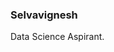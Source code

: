 ### Selvavignesh

<!--
**selva-vignesh/selva-vignesh** is a ✨ _special_ ✨ repository because its `README.md` (this file) appears on your GitHub profile.
-->
Data Science Aspirant.
